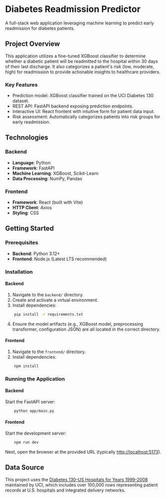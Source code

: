 # Diabetes Readmission Predictor

A full-stack web application leveraging machine learning to predict early readmission for diabetes patients.

## Project Overview

This application utilizes a fine-tuned XGBoost classifier to determine whether a diabetic patient will be readmitted to the hospital within 30 days of their last discharge. It also categorizes a patient's risk (low, moderate, high) for readmission to provide actionable insights to healthcare providers.

### Key Features

* Prediction model: XGBoost classifier trained on the UCI Diabetes 130 dataset.
* REST API: FastAPI backend exposing prediction endpoints.
* Interactive UI: React frontent with intuitive form for patient data input.
* Risk assessment: Automatically categorizes patients into risk groups for early readmission.

## Technologies

### Backend
- **Language**: Python
- **Framework**: FastAPI
- **Machine Learning**: XGBoost, Scikit-Learn
- **Data Processing**: NumPy, Pandas

### Frontend
- **Framework**: React (built with Vite)
- **HTTP Client**: Axios
- **Styling**: CSS

## Getting Started

### Prerequisites
- **Backend**: Python 3.12+
- **Frontend**: Node.js (Latest LTS recommended)

### Installation

#### Backend
1. Navigate to the `backend/` directory.
2. Create and activate a virtual environment.
3. Install dependencies:
```bash
    pip install -r requirements.txt
```
4. Ensure the model artifacts (e.g., XGBoost model, preprocessing transformer, configuration JSON) are all located in the correct directory.

#### Frontend
1. Navigate to the `frontend/` directory.
2. Install dependencies:
```bash
    npm install
```

### Running the Application

#### Backend
Start the FastAPI server:
```bash
    python app/main.py
```

#### Frontend
Start the development server:
```bash
    npm run dev
```
Next, open the browser at the provided URL (typically <http://localhost:5173>).

## Data Source

This project uses the [Diabetes 130-US Hospitals for Years 1999-2008](https://archive.ics.uci.edu/dataset/296/diabetes+130-us+hospitals+for+years+1999-2008) maintained by UCI, which includes over 100,000 rows representing patient records at U.S. hospitals and integrated delivery networks.
